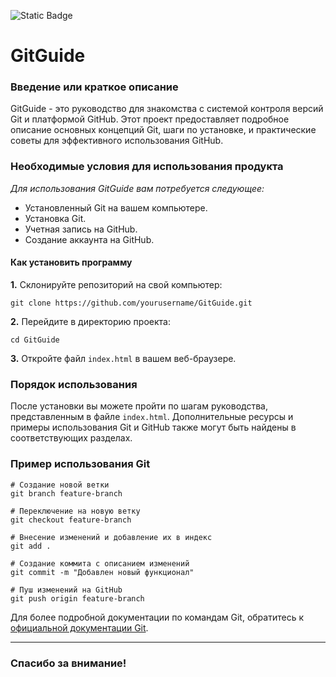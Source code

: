![Static Badge](https://img.shields.io/badge/v0.1-white?style=flat-square&label=NEW%20VERSION&labelColor=blue)

# GitGuide

### Введение или краткое описание
GitGuide - это руководство для знакомства с системой контроля версий Git и платформой GitHub. Этот проект предоставляет подробное описание основных концепций Git, шаги по установке, и практические советы для эффективного использования GitHub.

### Необходимые условия для использования продукта
_Для использования GitGuide вам потребуется следующее:_

* Установленный Git на вашем компьютере.
* Установка Git.
* Учетная запись на GitHub.
* Создание аккаунта на GitHub.

#### Как установить программу
**1.** Склонируйте репозиторий на свой компьютер:
```
git clone https://github.com/yourusername/GitGuide.git
```
**2.** Перейдите в директорию проекта:
```
cd GitGuide
```
**3.** Откройте файл `index.html` в вашем веб-браузере.

### Порядок использования
После установки вы можете пройти по шагам руководства, представленным в файле `index.html`. Дополнительные ресурсы и примеры использования Git и GitHub также могут быть найдены в соответствующих разделах.

### Пример использования Git
```
# Создание новой ветки
git branch feature-branch

# Переключение на новую ветку
git checkout feature-branch

# Внесение изменений и добавление их в индекс
git add .

# Создание коммита с описанием изменений
git commit -m "Добавлен новый функционал"

# Пуш изменений на GitHub
git push origin feature-branch
```

Для более подробной документации по командам Git, обратитесь к [официальной документации Git](https://docs.github.com/ru "Всплывающая подсказка").

***

### Спасибо за внимание!
